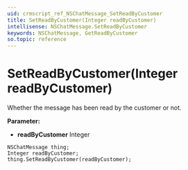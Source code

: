 ```yaml
---
uid: crmscript_ref_NSChatMessage_SetReadByCustomer
title: SetReadByCustomer(Integer readByCustomer)
intellisense: NSChatMessage.SetReadByCustomer
keywords: NSChatMessage, GetReadByCustomer
so.topic: reference
---
```


# SetReadByCustomer(Integer readByCustomer)

Whether the message has been read by the customer or not.

**Parameter:** 
 - **readByCustomer** Integer

```crmscript
NSChatMessage thing;
Integer readByCustomer;
thing.SetReadByCustomer(readByCustomer);
```

